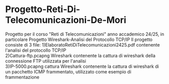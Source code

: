 # Progetto-Reti-Di-Telecomunicazioni-De-Mori
Progetto per il corso "Reti di Telecomunicazioni" anno accademico 24/25, in particolare Progetto Wireshark-Analisi del Protocollo TCP/IP 
Il progetto consiste di 3 file:
1)ElaboratoRetiDiTelecomunicazioni2425.pdf contenente l'analisi del protocollo TCP/IP  
2)Cattura-ftp.pcapng Wireshark contenente la cattura di wireshark della connessione FTP utilizzata per l'analisi  
3)IP-5000.pcapng cattura Wireshark contenente la cattura di wireshark di un pacchetto ICMP frammentato, utilizzato come esempio di frammentazione
